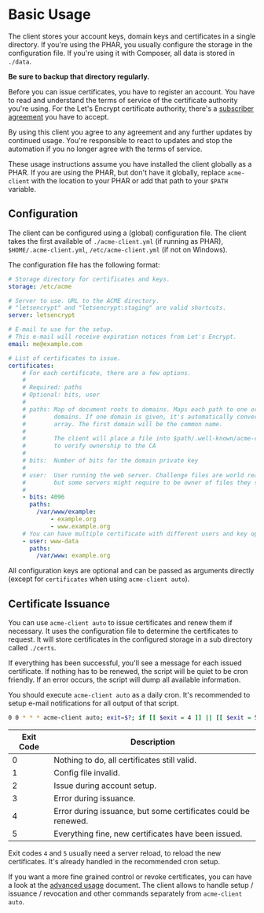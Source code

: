 # Basic Usage

The client stores your account keys, domain keys and certificates in a single directory. If you're using the PHAR,
you usually configure the storage in the configuration file. If you're using it with Composer, all data is stored in `./data`.

**Be sure to backup that directory regularly.**

Before you can issue certificates, you have to register an account. You have to read and understand the terms of service
of the certificate authority you're using. For the Let's Encrypt certificate authority, there's a
[subscriber agreement](https://letsencrypt.org/repository/) you have to accept.

By using this client you agree to any agreement and any further updates by continued usage. You're responsible to react
to updates and stop the automation if you no longer agree with the terms of service.

These usage instructions assume you have installed the client globally as a PHAR. If you are using the PHAR,
but don't have it globally, replace `acme-client` with the location to your PHAR or add that path to your `$PATH` variable.

## Configuration

The client can be configured using a (global) configuration file. The client takes the first available of
`./acme-client.yml` (if running as PHAR), `$HOME/.acme-client.yml`, `/etc/acme-client.yml` (if not on Windows).

The configuration file has the following format:

```yml
# Storage directory for certificates and keys.
storage: /etc/acme

# Server to use. URL to the ACME directory.
# "letsencrypt" and "letsencrypt:staging" are valid shortcuts.
server: letsencrypt

# E-mail to use for the setup.
# This e-mail will receive expiration notices from Let's Encrypt.
email: me@example.com

# List of certificates to issue.
certificates:
    # For each certificate, there are a few options.
    #
    # Required: paths
    # Optional: bits, user
    #
    # paths: Map of document roots to domains. Maps each path to one or multiple
    #        domains. If one domain is given, it's automatically converted to an
    #        array. The first domain will be the common name.
    #
    #        The client will place a file into $path/.well-known/acme-challenge/
    #        to verify ownership to the CA
    #
    # bits:  Number of bits for the domain private key
    #
    # user:  User running the web server. Challenge files are world readable,
    #        but some servers might require to be owner of files they serve.
    #
    - bits: 4096
      paths:
        /var/www/example:
            - example.org
            - www.example.org
    # You can have multiple certificate with different users and key options.
    - user: www-data
      paths:
        /var/www: example.org
```

All configuration keys are optional and can be passed as arguments directly (except for `certificates` when using `acme-client auto`).

## Certificate Issuance

You can use `acme-client auto` to issue certificates and renew them if necessary. It uses the configuration file to
determine the certificates to request. It will store certificates in the configured storage in a sub directory called `./certs`.

If everything has been successful, you'll see a message for each issued certificate. If nothing has to be renewed,
the script will be quiet to be cron friendly. If an error occurs, the script will dump all available information.

You should execute `acme-client auto` as a daily cron. It's recommended to setup e-mail notifications for all output of
that script.

```bash
0 0 * * * acme-client auto; exit=$?; if [[ $exit = 4 ]] || [[ $exit = 5 ]]; then service nginx reload; fi
```

| Exit Code | Description |
|-----------|-------------|
| 0         | Nothing to do, all certificates still valid. |
| 1         | Config file invalid. |
| 2         | Issue during account setup. |
| 3         | Error during issuance. |
| 4         | Error during issuance, but some certificates could be renewed. |
| 5         | Everything fine, new certificates have been issued. |

Exit codes `4` and `5` usually need a server reload, to reload the new certificates. It's already handled in the recommended
cron setup.

If you want a more fine grained control or revoke certificates, you can have a look at the [advanced usage](./advanced-usage.md) document. The client allows to handle setup / issuance / revocation and other commands
separately from `acme-client auto`.
